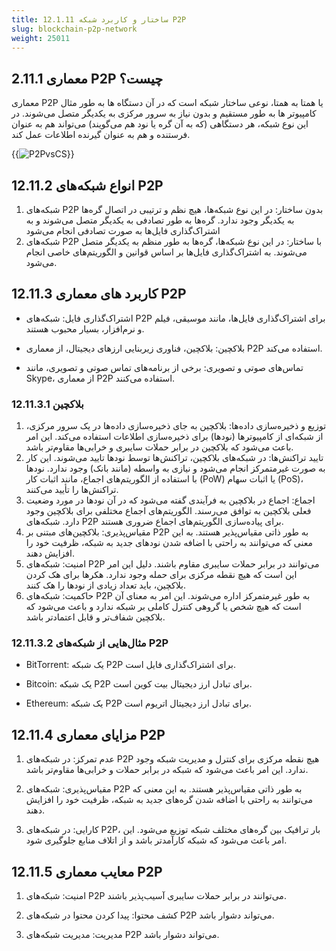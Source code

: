 ```yaml
---
title: 12.1.11 ساختار و کاربرد شبکه P2P
slug: blockchain-p2p-network
weight: 25011
---
```

## 2.11.1 معماری P2P چیست؟

معماری P2P یا همتا به همتا، نوعی ساختار شبکه است که در آن دستگاه ها به طور مثال کامپیوتر ها به طور مستقیم و بدون نیاز به سرور مرکزی به یکدیگر متصل می‌شوند. در این نوع شبکه، هر دستگاهی (که به آن گره یا نود هم می‌گویند) می‌تواند هم به عنوان فرستنده و هم به عنوان گیرنده اطلاعات عمل کند.

{{<img url="#" image="../../assets/img/content/chapter12/blockchain/12.1-11.jpg" alt="P2PvsCS">}}
## 12.11.2 انواع شبکه‌های P2P

1. شبکه‌های P2P بدون ساختار: در این نوع شبکه‌ها، هیچ نظم و ترتیبی در اتصال گره‌ها به یکدیگر وجود ندارد. گره‌ها به طور تصادفی به یکدیگر متصل می‌شوند و به اشتراک‌گذاری فایل‌ها به صورت تصادفی انجام می‌شود
2. شبکه‌های P2P با ساختار: در این نوع شبکه‌ها، گره‌ها به طور منظم به یکدیگر متصل می‌شوند. به اشتراک‌گذاری فایل‌ها بر اساس قوانین و الگوریتم‌های خاصی انجام می‌شود.

## 12.11.3 کاربرد های معماری P2P

- اشتراک‌گذاری فایل: شبکه‌های P2P برای اشتراک‌گذاری فایل‌ها، مانند موسیقی، فیلم و نرم‌افزار، بسیار محبوب هستند.

- بلاکچین: بلاکچین، فناوری زیربنایی ارزهای دیجیتال، از معماری P2P استفاده می‌کند.

- تماس‌های صوتی و تصویری: برخی از برنامه‌های تماس صوتی و تصویری، مانند Skype، از معماری P2P استفاده می‌کنند.

### 12.11.3.1 بلاکچین

1. توزیع و ذخیره‌سازی داده‌ها: بلاکچین به جای ذخیره‌سازی داده‌ها در یک سرور مرکزی، از شبکه‌ای از کامپیوترها (نودها) برای ذخیره‌سازی اطلاعات استفاده می‌کند. این امر باعث می‌شود که بلاکچین در برابر حملات سایبری و خرابی‌ها مقاوم‌تر باشد.
2. تایید تراکنش‌ها: در شبکه‌های بلاکچین، تراکنش‌ها توسط نودها تایید می‌شوند. این کار به صورت غیرمتمرکز انجام می‌شود و نیازی به واسطه (مانند بانک) وجود ندارد. نودها با استفاده از الگوریتم‌های اجماع، مانند اثبات کار (PoW) یا اثبات سهام (PoS)، تراکنش‌ها را تأیید می‌کنند.
3. اجماع: اجماع در بلاکچین به فرآیندی گفته می‌شود که در آن نودها در مورد وضعیت فعلی بلاکچین به توافق می‌رسند. الگوریتم‌های اجماع مختلفی برای بلاکچین وجود دارد. شبکه‌های P2P برای پیاده‌سازی الگوریتم‌های اجماع ضروری هستند.
4. مقیاس‌پذیری: بلاکچین‌های مبتنی بر P2P به طور ذاتی مقیاس‌پذیر هستند. به این معنی که می‌توانند به راحتی با اضافه شدن نودهای جدید به شبکه، ظرفیت خود را افزایش دهند.
5. امنیت: شبکه‌های P2P می‌توانند در برابر حملات سایبری مقاوم باشند. دلیل این امر این است که هیچ نقطه مرکزی برای حمله وجود ندارد. هکرها برای هک کردن بلاکچین، باید تعداد زیادی از نودها را هک کنند.
6. حاکمیت: شبکه‌های P2P به طور غیرمتمرکز اداره می‌شوند. این امر به معنای آن است که هیچ شخص یا گروهی کنترل کاملی بر شبکه ندارد و باعث می‌شود که بلاکچین شفاف‌تر و قابل اعتمادتر باشد.

### 12.11.3.2 مثال‌هایی از شبکه‌های P2P

- BitTorrent: یک شبکه P2P برای اشتراک‌گذاری فایل است.

- Bitcoin: یک شبکه P2P برای تبادل ارز دیجیتال بیت کوین است.

- Ethereum: یک شبکه P2P برای تبادل ارز دیجیتال اتریوم است.

## 12.11.4 مزایای معماری P2P

1. عدم تمرکز: در شبکه‌های P2P هیچ نقطه مرکزی برای کنترل و مدیریت شبکه وجود ندارد. این امر باعث می‌شود که شبکه در برابر حملات و خرابی‌ها مقاوم‌تر باشد.

2. مقیاس‌پذیری: شبکه‌های P2P به طور ذاتی مقیاس‌پذیر هستند. به این معنی که می‌توانند به راحتی با اضافه شدن گره‌های جدید به شبکه، ظرفیت خود را افزایش دهند.

3. کارایی: در شبکه‌های P2P، بار ترافیک بین گره‌های مختلف شبکه توزیع می‌شود. این امر باعث می‌شود که شبکه کارآمدتر باشد و از اتلاف منابع جلوگیری شود.

## 12.11.5 معایب معماری P2P

1. امنیت: شبکه‌های P2P می‌توانند در برابر حملات سایبری آسیب‌پذیر باشند.

2. کشف محتوا: پیدا کردن محتوا در شبکه‌های P2P می‌تواند دشوار باشد.

3. مدیریت: مدیریت شبکه‌های P2P می‌تواند دشوار باشد.